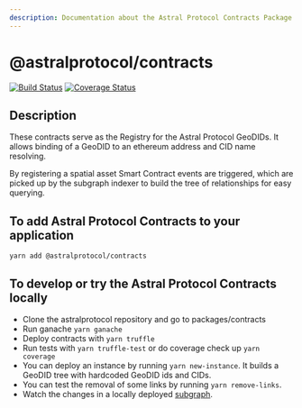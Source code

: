 ```yaml
---
description: Documentation about the Astral Protocol Contracts Package.
---
```


# @astralprotocol/contracts

[![Build Status](https://www.travis-ci.com/AstralProtocol/astralprotocol.svg?branch=master)](https://www.travis-ci.com/AstralProtocol/astralprotocol) [![Coverage Status](https://coveralls.io/repos/github/AstralProtocol/astralprotocol/badge.svg?branch=master)](https://coveralls.io/github/AstralProtocol/astralprotocol?branch=master)

## **Description**

These contracts serve as the Registry for the Astral Protocol GeoDIDs. It allows binding of a GeoDID to an ethereum address and CID name resolving.

By registering a spatial asset Smart Contract events are triggered, which are picked up by the subgraph indexer to build the tree of relationships for easy querying.

## **To add Astral Protocol Contracts to your application**

```text
yarn add @astralprotocol/contracts
```

## **To develop or try the Astral Protocol Contracts locally**

* Clone the astralprotocol repository and go to packages/contracts
* Run ganache `yarn ganache`
* Deploy contracts with `yarn truffle`
* Run tests with `yarn truffle-test` or do coverage check up `yarn coverage`
* You can deploy an instance by running `yarn new-instance`. It builds a GeoDID tree with hardcoded GeoDID ids and CIDs.
* You can test the removal of some links by running `yarn remove-links`.
* Watch the changes in a locally deployed [subgraph](../astralprotocol-subgraph.md).

